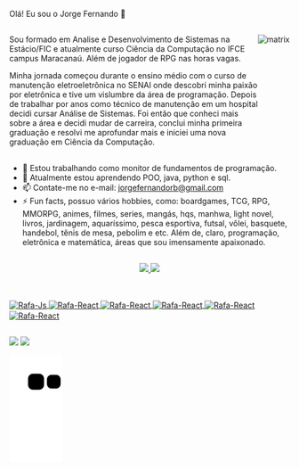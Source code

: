 Olá! Eu sou o Jorge Fernando 👋
##
<img  height="180em" align="right" alt="matrix" src="https://clubedosgeeks.com.br/wp-content/uploads/2016/01/dormrm.gif"/>
Sou formado em Analise e Desenvolvimento de Sistemas na Estácio/FIC	 e atualmente curso Ciência da Computação no IFCE campus Maracanaú. Além de jogador de RPG nas horas vagas.


Minha jornada começou durante o ensino médio com o curso de manutenção eletroeletrônica no SENAI onde descobri minha paixão por eletrônica e tive um vislumbre da área de programação. Depois de trabalhar por anos como técnico de manutenção em um hospital decidi cursar Análise de Sistemas. Foi então que conheci mais sobre a área e decidi mudar de carreira, conclui minha primeira graduação e resolvi me aprofundar mais e iniciei uma nova graduação em Ciência da Computação. 

##

- 🔭 Estou trabalhando como monitor de fundamentos de programação.
- 🌱 Atualmente estou aprendendo POO, java, python e sql.
- 📫 Contate-me no e-mail: jorgefernandorb@gmail.com
- ⚡ Fun facts, possuo vários hobbies, como: boardgames, TCG, RPG, MMORPG, animes, filmes, series, mangás, hqs, manhwa, light novel, livros, jardinagem, aquaríssimo, pesca esportiva, futsal, vôlei, basquete, handebol, tênis de mesa, pebolim e etc. Além de, claro, programação, eletrônica e matemática, áreas que sou imensamente apaixonado.
##
<div align="center">
  <a href="https://github.com/jorgefernandorb">
  <img height="180em" src="https://github-readme-stats.vercel.app/api?username=jorgefernandorb&show_icons=true&theme=merko&include_all_commits=true&count_private=true"/>
  <img height="180em" src="https://github-readme-stats.vercel.app/api/top-langs/?username=jorgefernandorb&layout=compact&langs_count=7&theme=merko"/>
</div>

##

<div style="display: inline_block"><br>
  <img align="center" alt="Rafa-Js" height="30" width="40"
    <img src="https://cdn.jsdelivr.net/gh/devicons/devicon/icons/c/c-original.svg" />
  <img align="center" alt="Rafa-React" height="30" width="40" 
    <img src="https://cdn.jsdelivr.net/gh/devicons/devicon/icons/java/java-original-wordmark.svg" />
 <img align="center" alt="Rafa-React" height="30" width="40" 
    <img src="https://cdn.jsdelivr.net/gh/devicons/devicon/icons/javascript/javascript-original.svg" />
 <img align="center" alt="Rafa-React" height="30" width="40"  
    <img src="https://cdn.jsdelivr.net/gh/devicons/devicon/icons/python/python-original-wordmark.svg" />
 <img align="center" alt="Rafa-React" height="30" width="40"
    <img src="https://cdn.jsdelivr.net/gh/devicons/devicon/icons/ruby/ruby-original-wordmark.svg" />
 <img align="center" alt="Rafa-React" height="30" width="40"
    <img src="https://cdn.jsdelivr.net/gh/devicons/devicon/icons/mysql/mysql-original-wordmark.svg" />                  
</div>

##

<div> 
  <a href = "mailto:jorgefernandorb@gmail.com"><img src="https://img.shields.io/badge/Gmail-D14836?style=for-the-badge&logo=gmail&logoColor=white"></a>
  <a href="https://www.linkedin.com/in/rafaella-ballerini-45875016a" target="_blank"><img src="https://img.shields.io/badge/-LinkedIn-%230077B5?style=for-the-badge&logo=linkedin&logoColor=white" target="_blank"></a> 
 
  ![Snake animation](https://github.com/jorgefernandorb/jorgefernandorb/blob/output/github-contribution-grid-snake.svg)
 
</div>
